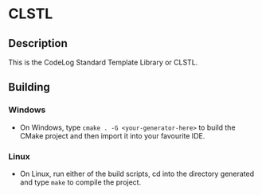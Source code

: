 # CLSTL

## Description

This is the CodeLog Standard Template Library or CLSTL.

## Building

### Windows

* On Windows, type `cmake . -G <your-generator-here>` to build the CMake project and then import it into your favourite IDE.

### Linux
* On Linux, run either of the build scripts, cd into the directory generated and type `make` to compile the project.
